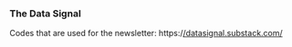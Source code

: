 ### The Data Signal

Codes that are used for the newsletter: https:/[/datasignal.substack.com/](https://datasignal.substack.com)
